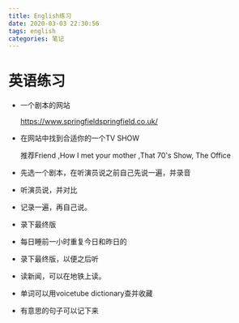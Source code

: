 ```yaml
---
title: English练习
date: 2020-03-03 22:30:56
tags: english
categories: 笔记
---
```


#  英语练习



- 一个剧本的网站

  https://www.springfieldspringfield.co.uk/

- 在网站中找到合适你的一个TV SHOW

  推荐Friend ,How I met your mother ,That 70's Show, The Office

- 先选一个剧本，在听演员说之前自己先说一遍，并录音

- 听演员说，并对比

- 记录一遍，再自己说。

- 录下最终版

- 每日睡前一小时重复今日和昨日的

- 录下最终版，以便之后听

- 读新闻，可以在地铁上读。

- 单词可以用voicetube dictionary查并收藏

- 有意思的句子可以记下来


